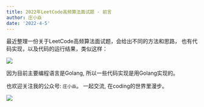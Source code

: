 ```yaml
---
title: 2022年LeetCode高频算法面试题 - 前言
author: 庄小焱
date: '2022-4-5'
---
```



最近整理一份关于LeetCode高频算法面试题，会给出不同的方法和思路， 也有代码实现，以及代码的运行结果，类似这样：

![](https://images.xiaozhuanlan.com/uploads/photo/2022/642652e3-214a-4831-a802-d0cdcc745d82.png)


因为目前主要编程语言是Golang, 所以一些代码实现是用Golang实现的。



也欢迎关注我的公众号: `庄小焱`。 一起交流, 在coding的世界里漫步。

![](https://images.xiaozhuanlan.com/uploads/photo/2022/5cb0c91e-fd83-4a04-8df6-65fb602b3834.png)
